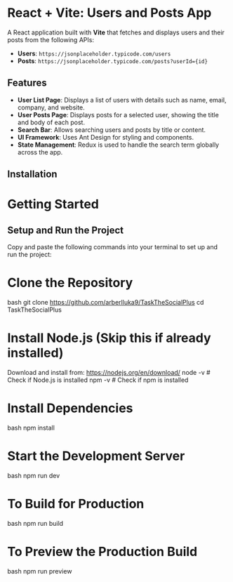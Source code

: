 # React + Vite: Users and Posts App

A React application built with **Vite** that fetches and displays users and their posts from the following APIs:

- **Users**: `https://jsonplaceholder.typicode.com/users`
- **Posts**: `https://jsonplaceholder.typicode.com/posts?userId={id}`

## Features

- **User List Page**: Displays a list of users with details such as name, email, company, and website.
- **User Posts Page**: Displays posts for a selected user, showing the title and body of each post.
- **Search Bar**: Allows searching users and posts by title or content.
- **UI Framework**: Uses Ant Design for styling and components.
- **State Management**: Redux is used to handle the search term globally across the app.

## Installation
# Getting Started

## Setup and Run the Project
Copy and paste the following commands into your terminal to set up and run the project:

# Clone the Repository
bash
git clone https://github.com/arberlluka9/TaskTheSocialPlus
cd TaskTheSocialPlus

# Install Node.js (Skip this if already installed)
 Download and install from: https://nodejs.org/en/download/
node -v  # Check if Node.js is installed
npm -v   # Check if npm is installed

# Install Dependencies
bash
npm install


# Start the Development Server
bash
npm run dev


# To Build for Production
bash
npm run build


# To Preview the Production Build
bash
npm run preview